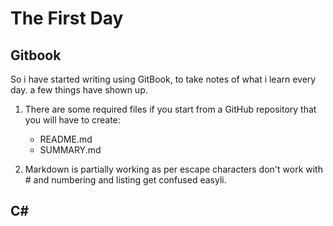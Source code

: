 # The First Day


## Gitbook

So i have started writing using GitBook, to take notes of what i learn every day. a few things have shown up.

1. There are some required files if you start from a GitHub repository that you will have to create:
    * README.md
    * SUMMARY.md


2. Markdown is partially working as per escape characters don't work with &#35; and numbering and listing get confused easyli.

## C&#35;
